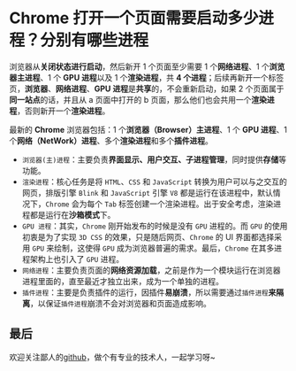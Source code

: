 # Chrome 打开一个页面需要启动多少进程？分别有哪些进程

浏览器从**关闭状态进行启动**，然后新开 1 个页面至少需要 1 个**网络进程**、1 个**浏览器主进程**、1 个 **GPU 进程**以及 1 个**渲染进程**，共 **4 个进程**；后续再新开一个标签页，**浏览器**、**网络进程**、**GPU 进程**是**共享**的，不会重新启动，如果 2 个页面属于**同一站点**的话，并且从 a 页面中打开的 b 页面，那么他们也会共用一个**渲染进程**，否则新开一个**渲染进程**。

最新的 **Chrome** 浏览器包括：1 个**浏览器（Browser）主进程**、1 个 **GPU 进程**、1 个**网络（NetWork）进程**、多个**渲染进程**和多个**插件进程**。

- `浏览器(主)进程`：主要负责**界面显示、用户交互、子进程管理**，同时提供**存储**等功能。
- `渲染进程`：核心任务是将 `HTML`、`CSS` 和 `JavaScript` 转换为用户可以与之交互的网页，排版引擎 `Blink` 和 `JavaScript` 引擎 `V8` 都是运行在该进程中，默认情况下，`Chrome` 会为每个 `Tab` 标签创建一个渲染进程。出于安全考虑，渲染进程都是运行在**沙箱模式**下。
- `GPU 进程`：其实，`Chrome` 刚开始发布的时候是没有 `GPU` 进程的。而 `GPU` 的使用初衷是为了实现 `3D CSS` 的效果，只是随后网页、`Chrome` 的 UI 界面都选择采用 `GPU` 来绘制，这使得 `GPU` 成为浏览器普遍的需求。最后，`Chrome` 在其多进程架构上也引入了 `GPU` 进程。
- `网络进程`：主要负责页面的**网络资源加载**，之前是作为一个模块运行在浏览器进程里面的，直至最近才独立出来，成为一个单独的进程。
- `插件进程`：主要是负责插件的运行，因插件**易崩溃**，所以需要通过`插件进程`**来隔离**，以保证`插件进程`崩溃不会对浏览器和页面造成影响。

## 最后

欢迎关注鄙人的[github](https://github.com/GolderBrother)，做个有专业的技术人，一起学习呀~